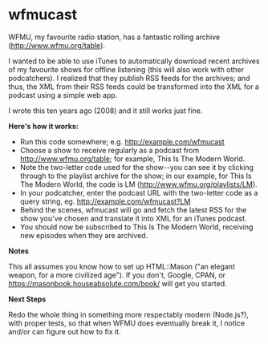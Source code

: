 # wfmucast

WFMU, my favourite radio station, has a fantastic rolling archive (http://www.wfmu.org/table).

I wanted to be able to use iTunes to automatically download recent archives of
my favourite shows for offline listening (this will also work with other
podcatchers). I realized that they publish RSS feeds for the archives; and
thus, the XML from their RSS feeds could be transformed into the XML for a
podcast using a simple web app.

I wrote this ten years ago (2008) and it still works just fine.

**Here's how it works:**

* Run this code somewhere; e.g. http://example.com/wfmucast
* Choose a show to receive regularly as a podcast from http://www.wfmu.org/table; for example, This Is The Modern World.
* Note the two-letter code used for the show--you can see it by clicking through to the playlist archive for the show; in our example, for This Is The Modern World, the code is LM (http://www.wfmu.org/playlists/LM).
* In your podcatcher, enter the podcast URL with the two-letter code as a query string, eg. http://example.com/wfmucast?LM
* Behind the scenes, wfmucast will go and fetch the latest RSS for the show you've chosen and translate it into XML for an iTunes podcast.
* You should now be subscribed to This Is The Modern World, receiving new episodes when they are archived.

**Notes**

This all assumes you know how to set up HTML::Mason ("an elegant weapon, for a
more civilized age"). If you don't, Google, CPAN, or
https://masonbook.houseabsolute.com/book/ will get you started.

**Next Steps**

Redo the whole thing in something more respectably modern (Node.js?), with
proper tests, so that when WFMU does eventually break it, I notice and/or can
figure out how to fix it.

